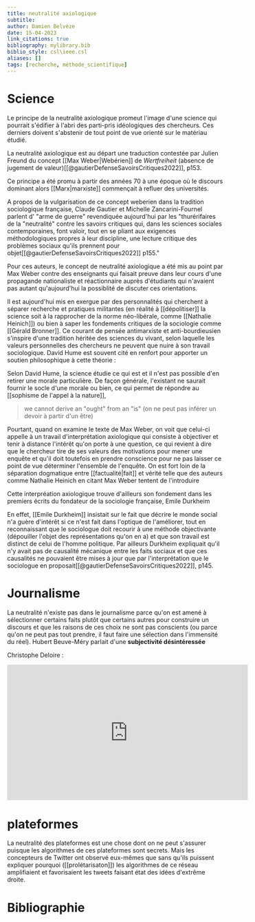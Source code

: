 ```yaml
---
title: neutralité axiologique
subtitle:
author: Damien Belvèze
date: 15-04-2023
link_citations: true
bibliography: mylibrary.bib
biblio_style: csl\ieee.csl
aliases: []
tags: [recherche, méthode_scientifique]
---
```


# Science

Le principe de la neutralité axiologique promeut l'image d'une science qui pourrait s'édifier à l'abri des parti-pris idéologiques des chercheurs. Ces derniers doivent s'abstenir de tout point de vue orienté sur le matériau étudié. 

La neutralité axiologique est au départ une traduction contestée par Julien Freund du concept [[Max Weber|Webérien]]  de *Wertfreiheit* (absence de jugement de valeur)[[@gautierDefenseSavoirsCritiques2022]], p153.


Ce principe a été promu à partir des années 70 à une époque où le discours dominant alors [[Marx|marxiste]] commençait à refluer des universités. 

A propos de la vulgarisation de ce concept weberien dans la tradition sociologique française, Claude Gautier et Michelle Zancarini-Fournel parlent d' "arme de guerre" revendiquée aujourd'hui par les "thurérifaires de la "neutralité" contre les savoirs critiques qui, dans les sciences sociales contemporaines, font valoir, tout en se pliant aux exigences méthodologiques propres à leur discipline, une lecture critique des problèmes sociaux qu'ils prennent pour objet[[@gautierDefenseSavoirsCritiques2022]] p155."

Pour ces auteurs, le concept de neutralité axiologique a été mis au point par Max Weber contre des enseignants qui faisait preuve dans leur cours d'une propagande nationaliste et réactionnaire auprès d'étudiants qui n'avaient pas autant qu'aujourd'hui la possiblité de discuter ces orientations. 

Il est aujourd'hui mis en exergue par des personnalités qui cherchent à séparer recherche et pratiques militantes (en réalité à [[dépolitiser]] la science soit à la rapprocher de la norme néo-libérale, comme [[Nathalie Heinich]]) ou bien à saper les fondements critiques de la sociologie comme [[Gérald Bronner]].  Ce courant de pensée antimarxiste et anti-bourdieusien s'inspire d'une tradition héritée des sciences du vivant, selon laquelle les valeurs personnelles des chercheurs ne peuvent que nuire à son travail sociologique. David Hume est souvent cité en renfort pour apporter un soutien philosophique à cette théorie : 

Selon David Hume, la science étudie ce qui est et il n'est pas possible d'en retirer une morale particulière. De façon générale, l'existant ne saurait fournir le socle d'une morale ou bien, ce qui permet de répondre au [[sophisme de l'appel à la nature]],

> we cannot derive an "ought" from an "is" (on ne peut pas inférer un devoir à partir d'un être)


Pourtant, quand on examine le texte de Max Weber, on voit que celui-ci appelle à un travail d'interprétation axiologique qui consiste à objectiver et tenir à distance l'intérêt qu'on porte à une question, ce qui revient à dire que le chercheur tire de ses valeurs des motivations pour mener une enquête et qu'il doit toutefois en prendre conscience pour ne pas laisser ce point de vue déterminer l'ensemble de l'enquête. On est fort loin de la séparation dogmatique entre [[factualité|fait]] et vérité telle que des auteurs comme Nathalie Heinich en citant Max Weber tentent de l'introduire

Cette interpréation axiologique trouve d'ailleurs son fondement dans les premiers écrits du fondateur de la sociologie française, Emile Durkheim 

En effet, [[Emile Durkheim]] insistait sur le fait que décrire le monde social n'a guère d'intérêt si ce n'est fait dans l'optique de l'améliorer, tout en reconnaissant que le sociologue doit recourir à une méthode objectivante (dépouiller l'objet des représentations qu'on en a) et que son travail est distinct de celui de l'homme politique. Par ailleurs Durkheim expliquait qu'il n'y avait pas de causalité mécanique entre les faits sociaux et que ces causalités ne pouvaient être mises à jour que par l'interprétation que le sociologue en proposait[[@gautierDefenseSavoirsCritiques2022]], p145.




# Journalisme

La neutralité n'existe pas dans le journalisme parce qu'on est amené à sélectionner certains faits plutôt que certains autres pour construire un discours et que les raisons de ces choix ne sont pas conscients (ou parce qu'on ne peut pas tout prendre, il faut faire une sélection dans l'immensité du réel). Hubert Beuve-Méry parlait d'une **subjectivité désintéressée**

Christophe Deloire : 
<iframe width="560" height="315" src="https://www.youtube.com/embed/YHNxl8djy5Y?start=3956" title="YouTube video player" frameborder="0" allow="accelerometer; autoplay; clipboard-write; encrypted-media; gyroscope; picture-in-picture" allowfullscreen></iframe>


# plateformes

La neutralité des plateformes est une chose dont on ne peut s'assurer puisque les algorithmes de ces plateformes sont secrets. Mais les concepteurs de Twitter ont observé eux-mêmes que sans qu'ils puissent expliquer pourquoi ([[prolétarisaton]]) les algorithmes de ce réseau amplifiaient et favorisaient les tweets faisant état des idées d'extrême droite.



# Bibliographie
